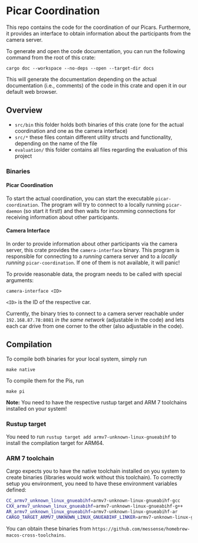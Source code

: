 # Picar Coordination

This repo contains the code for the coordination of our Picars. Furthermore, it provides an interface to obtain information about the participants from the camera server.  

To generate and open the code documentation, you can run the following command from the root of this crate: 

```shell
cargo doc --workspace --no-deps --open --target-dir docs
```

This will generate the documentation depending on the actual documentation (i.e., comments) of the code in this crate and open it in our default web browser.

## Overview 

- `src/bin` this folder holds both binaries of this crate (one for the actual coordination and one as the camera interface)
- `src/*` these files contain different utility structs and functionality, depending on the name of the file 
- `evaluation/` this folder contains all files regarding the evaluation of this project

### Binaries

#### Picar Coordination

To start the actual coordination, you can start the executable `picar-coordination`. The program will try to connect to a locally running `picar-daemon` (so start it first!) and then waits for incomming connections for receiving information about other participants.

#### Camera Interface 

In order to provide information about other participants via the camera server, this crate provides the `camera-interface` binary. This program is responsible for connecting to a *running* camera server and to a *locally running* `picar-coordination`. If one of them is not available, it will panic! 

To provide reasonable data, the program needs to be called with special arguments: 

```shell 
camera-interface <ID>
```
`<ID>` is the ID of the respective car.

Currently, the binary tries to connect to a camera server reachable under `192.168.87.78:8081` _in the same network_ (adjustable in the code) and lets each car drive from one corner to the other (also adjustable in the code).  

## Compilation

To compile both binaries for your local system, simply run 

```shell
make native
```

To compile them for the Pis, run 

```shell
make pi
```

**Note:** You need to have the respective rustup target and ARM 7 toolchains installed on your system!

### Rustup target

You need to run `rustup target add armv7-unknown-linux-gnueabihf` to install the compilation target for ARM64.

### ARM 7 toolchain

Cargo expects you to have the native toolchain installed on you system to create binaries (libraries would work without this toolchain). To correctly setup you environment, you need to have these environment variables defined:

```sh
CC_armv7_unknown_linux_gnueabihf=armv7-unknown-linux-gnueabihf-gcc
CXX_armv7_unknown_linux_gnueabihf=armv7-unknown-linux-gnueabihf-g++
AR_armv7_unknown_linux_gnueabihf=armv7-unknown-linux-gnueabihf-ar
CARGO_TARGET_ARMV7_UNKNOWN_LINUX_GNUEABIHF_LINKER=armv7-unknown-linux-gnueabihf-gcc
```

You can obtain these binaries from `https://github.com/messense/homebrew-macos-cross-toolchains`.
